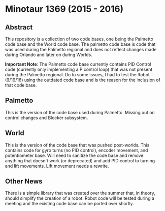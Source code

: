 # Minotaur 1369 (2015 - 2016) #

## Abstract ##
This repository is a collection of two code bases, one being the Palmetto code base and the World code base. The palmetto code base is code that was used during the Palmetto regional and does not reflect changes made during Orlando and later on during Worlds.


**Important Note**: The Palmetto code base currently contains PID Control code (currently only implementing a P control loop) that was not present during the Palmetto regional. Do to some issues, I had to test the Robot (9/19/16) using the outdated code base and is the reason for the inclusion of that code base.

## Palmetto ##
This is the version of the code base used during Palmetto. Missing out on control changes and Blocker subsystem. 

## World ##
This is the version of the code base that was pushed post-worlds. This contains code for gyro turns (no PID control), encoder movement, and potentiometer base. Will need to sanitize the code base and remove anything that doesn't work (or deprecated) and add PID control to turning and lift movements. Lift movement needs a rewrite. 

## Other News ##
There is a simple library that was created over the summer that, in theory, should simplify the creation of a robot. Robot code will be tested during a meeting and the existing code base can be ported over shortly. 
